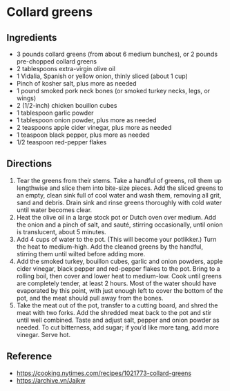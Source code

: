# Collard greens

## Ingredients

- 3 pounds collard greens (from about 6 medium bunches), or 2 pounds pre-chopped collard greens
- 2 tablespoons extra-virgin olive oil
- 1 Vidalia, Spanish or yellow onion, thinly sliced (about 1 cup)
- Pinch of kosher salt, plus more as needed
- 1 pound smoked pork neck bones (or smoked turkey necks, legs, or wings)
- 2 (1/2-inch) chicken bouillon cubes
- 1 tablespoon garlic powder
- 1 tablespoon onion powder, plus more as needed
- 2 teaspoons apple cider vinegar, plus more as needed
- 1 teaspoon black pepper, plus more as needed
- 1/2 teaspoon red-pepper flakes

## Directions

1. Tear the greens from their stems. Take a handful of greens, roll them up lengthwise and slice them into bite-size pieces. Add the sliced greens to an empty, clean sink full of cool water and wash them, removing all grit, sand and debris. Drain sink and rinse greens thoroughly with cold water until water becomes clear.
2. Heat the olive oil in a large stock pot or Dutch oven over medium. Add the onion and a pinch of salt, and sauté, stirring occasionally, until onion is translucent, about 5 minutes.
3. Add 4 cups of water to the pot. (This will become your potlikker.) Turn the heat to medium-high. Add the cleaned greens by the handful, stirring them until wilted before adding more.
4. Add the smoked turkey, bouillon cubes, garlic and onion powders, apple cider vinegar, black pepper and red-pepper flakes to the pot. Bring to a rolling boil, then cover and lower heat to medium-low. Cook until greens are completely tender, at least 2 hours. Most of the water should have evaporated by this point, with just enough left to cover the bottom of the pot, and the meat should pull away from the bones.
5. Take the meat out of the pot, transfer to a cutting board, and shred the meat with two forks. Add the shredded meat back to the pot and stir until well combined. Taste and adjust salt, pepper and onion powder as needed. To cut bitterness, add sugar; if you’d like more tang, add more vinegar. Serve hot.

## Reference

- <https://cooking.nytimes.com/recipes/1021773-collard-greens>
- <https://archive.vn/Jajkw>
